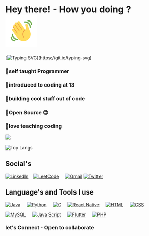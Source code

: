 
# Hey there! - How  you doing ?  <br> <img height=100  src="https://github.com/samitkapoor/samitkapoor/blob/main/assets/images/wave-animation.gif"/> 


[![Typing SVG](https://readme-typing-svg.herokuapp.com?font=Noto+Sans&size=30&duration=3000&pause=5&color=F7441A&width=435&lines=I+write+Code....;write+more+code...;build+more+stuff....)](https://git.io/typing-svg)


### 🎈self taught Programmer 
### 🎈introduced to coding  at 13
### 🎈building cool stuff out of code
### 🎈Open Source 😍 
### 🎈love teaching  coding  
<a href="">
  <img align="centre" src="https://github-readme-stats.vercel.app/api?username=dev-divyansh&count_private=true&include_all_commits=true&show_icons=true&title_color=007bff&text_color=7C65A9&icon_color=007bff&bg_color=171c28" />
<a />
  
![Top Langs](https://github-readme-stats.vercel.app/api/top-langs/?username=dev-divyansh&layout=compact&title_color=007bff&text_color=7C65A9&icon_color=007bff&bg_color=171c28)

## Social's


[![LinkedIn](https://img.shields.io/badge/LinkedIn-0077B5?style=for-the-badge&logo=linkedin&logoColor=white)](https://www.linkedin.com/in/pratap-divyansh/)&nbsp; &nbsp;
[![LeetCode](https://img.shields.io/badge/-LeetCode-FFA116?style=for-the-badge&logo=LeetCode&logoColor=black)](https://leetcode.com/dev-divyansh/) &nbsp; &nbsp;
[![Gmail](https://img.shields.io/badge/Gmail-D14836?style=for-the-badge&logo=gmail&logoColor=white)](https://mailto:1729divyansh@gmail.com)
[![Twitter](https://img.shields.io/badge/Twitter-007B5?style=for-the-badge&logo=twitter&logoColor=blue)](https://www.twitter.com/dev_pratap3250/)

##  Language's and Tools I  use
[![Java](https://img.shields.io/badge/Java-ED8B00?style=for-the-badge&logo=java&logoColor=white)](https://github.com/dev-divyansh) &nbsp; &nbsp;
[![Python](https://img.shields.io/badge/Python-FF0000?style=for-the-badge&logo=python&logoColor=white)](https://github.com/dev-divyansh) &nbsp; &nbsp;
[![ C  ](https://img.shields.io/badge/C-00008B?style=for-the-badge&logo=c&logoColor=white)](https://github.com/dev-divyansh) &nbsp; &nbsp;
[![ React Native  ](https://img.shields.io/badge/React-Native-ED8B00?style=for-the-badge&logo=react&logoColor=white)](https://github.com/dev-divyansh) &nbsp; &nbsp;
[![ HTML ](https://img.shields.io/badge/HTML-00008B?style=for-the-badge&logo=html&logoColor=white)](https://github.com/dev-divyansh) &nbsp; &nbsp;
[![CSS ](https://img.shields.io/badge/CSS-FF0000?style=for-the-badge&logo=css&logoColor=white)](https://github.com/dev-divyansh) &nbsp; &nbsp;

[![MySQL](https://img.shields.io/badge/MySQL-ED8B00?style=for-the-badge&logo=sql&logoColor=white)](https://github.com/dev-divyansh) &nbsp; &nbsp;
[![Java Script](https://img.shields.io/badge/Java-Script-FF0000?style=for-the-badge&logo=javascript&logoColor=white)](https://github.com/dev-divyansh) &nbsp; &nbsp;
[![ Flutter  ](https://img.shields.io/badge/Flutter-00008B?style=for-the-badge&logo=flutter&logoColor=white)](https://github.com/dev-divyansh) &nbsp; &nbsp;
[![PHP](https://img.shields.io/badge/PHP-ED8B00?style=for-the-badge&logo=php&logoColor=white)](https://github.com/dev-divyansh) &nbsp; &nbsp;

### let's Connect - Open to collaborate

